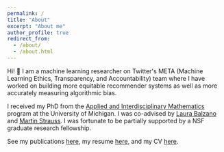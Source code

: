 ```yaml
---
permalink: /
title: "About"
excerpt: "About me"
author_profile: true
redirect_from: 
  - /about/
  - /about.html
---
```


Hi! 👋 I am a machine learning researcher on Twitter's META (Machine Learning Ethics, Transparency, and Accountability) team where I have worked on building more equitable recommender systems as well as more accurately measuring algorithmic bias.

I received my PhD from the [Applied and Interdisciplinary Mathematics](https://lsa.umich.edu/math/graduates/GraduateStudentHandbook/ph-d-programs/applied-and-interdisciplinary-mathematics--aim-.html) program at the University of Michigan. I was co-advised by [Laura Balzano](http://web.eecs.umich.edu/~girasole/) and [Martin Strauss](http://web.eecs.umich.edu/~martinjs/). I was fortunate to be partially supported by a NSF graduate research fellowship.

<!-- My research is broadly in machine learning. I enjoy problems that are theoretically sound yet practically motivated. I especially like working on problems that can have a positive societal impact. My recent research interests include

* algorithmic fairness and bias,
* rankings and preference learning, and
* algorithmic fairness and bias specifically in the ranking setting.
 -->

See my publications [here](https://amandarg.github.io/publications/), my resume [here](https://drive.google.com/file/d/1CKGwvn1teIcRUjmQbFjpWfXA8jSmbrY4/view), and my CV [here](../files/Amanda_Bower_CV.pdf).
